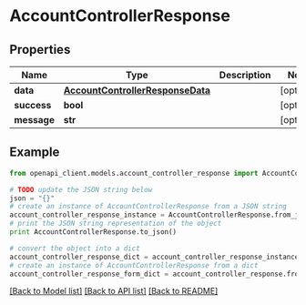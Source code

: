 # AccountControllerResponse


## Properties
Name | Type | Description | Notes
------------ | ------------- | ------------- | -------------
**data** | [**AccountControllerResponseData**](AccountControllerResponseData.md) |  | [optional] 
**success** | **bool** |  | [optional] 
**message** | **str** |  | [optional] 

## Example

```python
from openapi_client.models.account_controller_response import AccountControllerResponse

# TODO update the JSON string below
json = "{}"
# create an instance of AccountControllerResponse from a JSON string
account_controller_response_instance = AccountControllerResponse.from_json(json)
# print the JSON string representation of the object
print AccountControllerResponse.to_json()

# convert the object into a dict
account_controller_response_dict = account_controller_response_instance.to_dict()
# create an instance of AccountControllerResponse from a dict
account_controller_response_form_dict = account_controller_response.from_dict(account_controller_response_dict)
```
[[Back to Model list]](../README.md#documentation-for-models) [[Back to API list]](../README.md#documentation-for-api-endpoints) [[Back to README]](../README.md)


